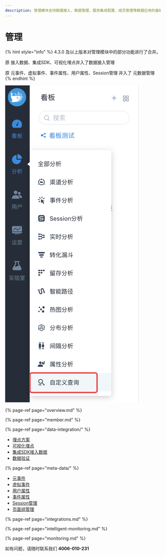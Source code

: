 ```yaml
---
description: 管理模块支持数据接入、数据管理、服务集成配置、成员管理等数据应用的基础管理。
---
```


# 管理



{% hint style="info" %}
4.3.0 及以上版本对管理模块中的部分功能进行了合并。

原 接入数据、集成SDK、可视化埋点并入了数据接入管理

原 元事件、虚拟事件、事件属性、用户属性、Session管理 并入了 元数据管理
{% endhint %}

![](../../.gitbook/assets/image%20%283%29.png)

{% page-ref page="overview.md" %}

{% page-ref page="member.md" %}

{% page-ref page="data-integration/" %}

* [埋点方案](data-integration/schema.md)
* [可视化埋点](data-integration/virtualizer.md)
* [集成SDK接入数据](data-integration/sdks.md)
* [数据验证](data-integration/validation.md)

{% page-ref page="meta-data/" %}

* [元事件](meta-data/meta-events.md)
* [虚拟事件](meta-data/merged-events.md)
* [用户属性](meta-data/user-properties.md)
* [事件属性](meta-data/event-properties.md)
* [Session管理](meta-data/session.md)
* [页面组管理](meta-data/pagegroup.md)

{% page-ref page="integrations.md" %}

{% page-ref page="intelligent-monitoring.md" %}

{% page-ref page="monitoring.md" %}

如有问题，请随时联系我们 **4006-010-231**


